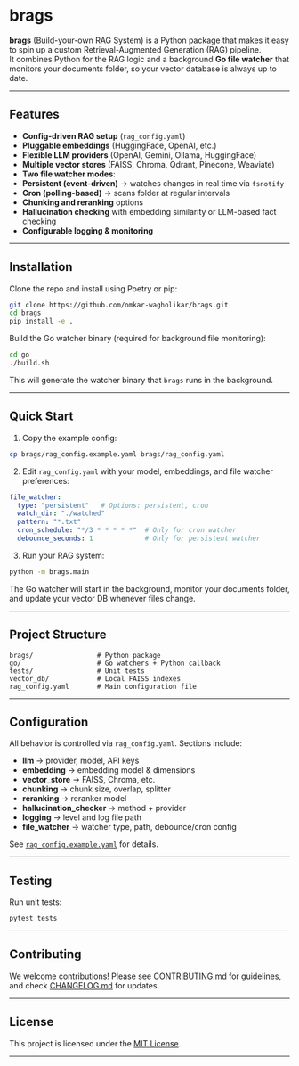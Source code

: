 
# brags 

**brags** (Build-your-own RAG System) is a Python package that makes it easy to spin up a custom Retrieval-Augmented Generation (RAG) pipeline.  
It combines Python for the RAG logic and a background **Go file watcher** that monitors your documents folder, so your vector database is always up to date.  

---

##  Features

-  **Config-driven RAG setup** (`rag_config.yaml`)
-  **Pluggable embeddings** (HuggingFace, OpenAI, etc.)
-  **Flexible LLM providers** (OpenAI, Gemini, Ollama, HuggingFace)
-  **Multiple vector stores** (FAISS, Chroma, Qdrant, Pinecone, Weaviate)
-  **Two file watcher modes**:
  - **Persistent (event-driven)** → watches changes in real time via `fsnotify`
  - **Cron (polling-based)** → scans folder at regular intervals
-  **Chunking and reranking** options
-  **Hallucination checking** with embedding similarity or LLM-based fact checking
-  **Configurable logging & monitoring**

---

##  Installation

Clone the repo and install using Poetry or pip:

```bash
git clone https://github.com/omkar-wagholikar/brags.git
cd brags
pip install -e .
````

Build the Go watcher binary (required for background file monitoring):

```bash
cd go
./build.sh
```

This will generate the watcher binary that `brags` runs in the background.

---

##  Quick Start

1. Copy the example config:

```bash
cp brags/rag_config.example.yaml brags/rag_config.yaml
```

2. Edit `rag_config.yaml` with your model, embeddings, and file watcher preferences:

```yaml
file_watcher:
  type: "persistent"   # Options: persistent, cron
  watch_dir: "./watched"
  pattern: "*.txt"
  cron_schedule: "*/3 * * * * *"  # Only for cron watcher
  debounce_seconds: 1             # Only for persistent watcher
```

3. Run your RAG system:

```bash
python -m brags.main
```

The Go watcher will start in the background, monitor your documents folder, and update your vector DB whenever files change.

---

##  Project Structure

```
brags/                # Python package
go/                   # Go watchers + Python callback
tests/                # Unit tests
vector_db/            # Local FAISS indexes
rag_config.yaml       # Main configuration file
```

---

##  Configuration

All behavior is controlled via `rag_config.yaml`.
Sections include:

* **llm** → provider, model, API keys
* **embedding** → embedding model & dimensions
* **vector\_store** → FAISS, Chroma, etc.
* **chunking** → chunk size, overlap, splitter
* **reranking** → reranker model
* **hallucination\_checker** → method + provider
* **logging** → level and log file path
* **file\_watcher** → watcher type, path, debounce/cron config

See [`rag_config.example.yaml`](brags/rag_config.example.yaml) for details.

---

## Testing

Run unit tests:

```bash
pytest tests
```

---

##  Contributing

We welcome contributions!
Please see [CONTRIBUTING.md](CONTRIBUTING.md) for guidelines, and check [CHANGELOG.md](CHANGELOG.md) for updates.

---

##  License

This project is licensed under the [MIT License](LICENSE).

---
